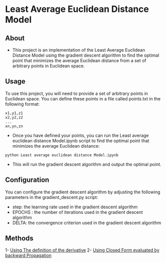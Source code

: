 # Least Average Euclidean Distance Model
## About

* This project is an implementation of the Least Average Euclidean Distance Model using the gradient descent algorithm to find the optimal point that minimizes the average Euclidean distance from a set of arbitrary points in Euclidean space.

## Usage

To use this project, you will need to provide a set of arbitrary points in Euclidean space. You can define these points in a file called points.txt in the following format:
```
x1,y1,z1
x2,y2,z2
...
xn,yn,zn

```
* Once you have defined your points, you can run the Least average euclidean distance Model.ipynb script to find the optimal point that minimizes the average Euclidean distance:

```
python Least average euclidean distance Model.ipynb
```
*  This will run the gradient descent algorithm and output the optimal point.

## Configuration

You can configure the gradient descent algorithm by adjusting the following parameters in the gradient_descent.py script:

* step: the learning rate used in the gradient descent algorithm
* EPOCHS : the number of iterations used in the gradient descent algorithm
* DELTA: the convergence criterion used in the gradient descent algorithm

## Methods
1- [Using The definition of the derivative](https://github.com/Youssef-Ashraf71/Least-Average-Euclidean-Distance/blob/main/Least%20average%20euclidean%20distance%20Model.ipynb)
2- [Using Closed Form evaluated by backward Propagation](https://github.com/Youssef-Ashraf71/Least-Average-Euclidean-Distance/blob/main/Least_average_euclidean_distance_Model.ipynb)
